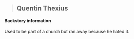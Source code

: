 >## Quentin Thexius

#### Backstory information
Used to be part of a church but ran away because he hated it. 